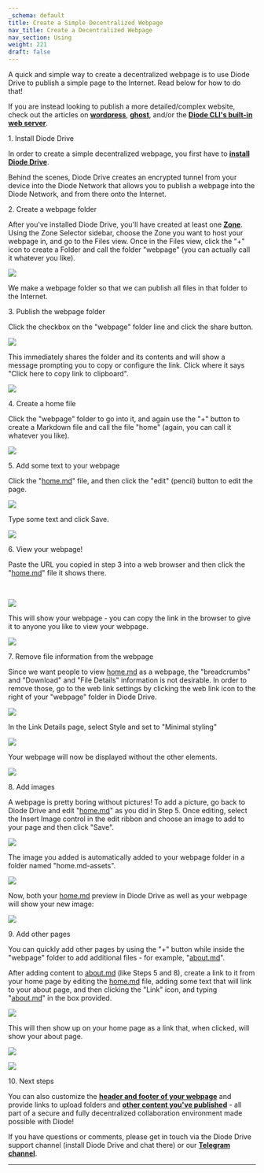 ```yaml
---
_schema: default
title: Create a Simple Decentralized Webpage
nav_title: Create a Decentralized Webpage
nav_section: Using
weight: 221
draft: false
---
```

A quick and simple way to create a decentralized webpage is to use Diode Drive to publish a simple page to the Internet. Read below for how to do that!

If you are instead looking to publish a more detailed/complex website, check out the articles on <a href="https://app.docs.diode.io/raspberry-pi/host-a-public-wordpress-website-on-raspberry-pi/" target="_blank" rel="noopener"><strong>wordpress</strong></a>, <a href="https://app.docs.diode.io/raspberry-pi/host-a-website-with-ghost/" target="_blank" rel="noopener"><strong>ghost</strong></a>, and/or the <a href="https://cli.docs.diode.io/docs/using/publish-static-content/" target="_blank" rel="noopener"><strong>Diode CLI's built-in web server</strong></a>.

1\. Install Diode Drive

In order to create a simple decentralized webpage, you first have to <a href="https://app.docs.diode.io/docs/" target="_blank" rel="noopener"><strong>install Diode Drive</strong></a>.

Behind the scenes, Diode Drive creates an encrypted tunnel from your device into the Diode Network that allows you to publish a webpage into the Diode Network, and from there onto the Internet.

2\. Create a webpage folder

After you've installed Diode Drive, you'll have created at least one <a href="https://app.docs.diode.io/docs/using/create-a-zone/" target="_blank" rel="noopener"><strong>Zone</strong></a>. Using the Zone Selector sidebar, choose the Zone you want to host your webpage in, and go to the Files view. Once in the Files view, click the "+" icon to create a Folder and call the folder "webpage" (you can actually call it whatever you like).

![](https://files.helpdocs.io/qwk5dmv7m8/articles/oy0plvilfj/1662761042336/image.png)

We make a webpage folder so that we can publish all files in that folder to the Internet.

3\. Publish the webpage folder

Click the checkbox on the "webpage" folder line and click the share button.

![](https://files.helpdocs.io/qwk5dmv7m8/articles/oy0plvilfj/1662762184244/image.png)

This immediately shares the folder and its contents and will show a message prompting you to copy or configure the link. Click where it says "Click here to copy link to clipboard".

![](https://files.helpdocs.io/qwk5dmv7m8/articles/oy0plvilfj/1662762086200/image.png)

4\. Create a home file

Click the "webpage" folder to go into it, and again use the "+" button to create a Markdown file and call the file "home" (again, you can call it whatever you like).

![](https://files.helpdocs.io/qwk5dmv7m8/articles/oy0plvilfj/1662761278951/image.png)

5\. Add some text to your webpage

Click the "[home.md](http://home.md)" file, and then click the "edit" (pencil) button to edit the page.

![](https://files.helpdocs.io/qwk5dmv7m8/articles/oy0plvilfj/1662762313738/image.png)

Type some text and click Save.

![](https://files.helpdocs.io/qwk5dmv7m8/articles/oy0plvilfj/1662762383491/image.png)

6\. View your webpage!

Paste the URL you copied in step 3 into a web browser and then click the "[home.md](http://home.md)" file it shows there.

&nbsp;

![](https://files.helpdocs.io/qwk5dmv7m8/articles/oy0plvilfj/1662762534780/image.png)

This will show your webpage - you can copy the link in the browser to give it to anyone you like to view your webpage.

![](https://files.helpdocs.io/qwk5dmv7m8/articles/oy0plvilfj/1662762630737/image.png)

7\. Remove file information from the webpage

Since we want people to view [home.md](http://home.md) as a webpage, the "breadcrumbs" and "Download" and "File Details" information is not desirable. In order to remove those, go to the web link settings by clicking the web link icon to the right of your "webpage" folder in Diode Drive.

![](https://files.helpdocs.io/qwk5dmv7m8/articles/oy0plvilfj/1662762791698/image.png)

In the Link Details page, select Style and set to "Minimal styling"

![](https://files.helpdocs.io/qwk5dmv7m8/articles/oy0plvilfj/1662762905110/image.png)

Your webpage will now be displayed without the other elements.

![](https://files.helpdocs.io/qwk5dmv7m8/articles/oy0plvilfj/1662763003325/image.png)

8\. Add images

A webpage is pretty boring without pictures! To add a picture, go back to Diode Drive and edit "[home.md](http://home.md)" as you did in Step 5. Once editing, select the Insert Image control in the edit ribbon and choose an image to add to your page and then click "Save".

![](https://files.helpdocs.io/qwk5dmv7m8/articles/oy0plvilfj/1662763218246/image.png)

The image you added is automatically added to your webpage folder in a folder named "home.md-assets".

![](https://files.helpdocs.io/qwk5dmv7m8/articles/oy0plvilfj/1662763340260/image.png)

Now, both your [home.md](http://home.md) preview in Diode Drive as well as your webpage will show your new image:

![](https://files.helpdocs.io/qwk5dmv7m8/articles/oy0plvilfj/1662763414257/image.png)

9\. Add other pages

You can quickly add other pages by using the "+" button while inside the "webpage" folder to add additional files - for example, "[about.md](http://about.md)".

After adding content to [about.md](http://about.md) (like Steps 5 and 8), create a link to it from your home page by editing the [home.md](http://home.md) file, adding some text that will link to your about page, and then clicking the "Link" icon, and typing "[about.md](http://about.md)" in the box provided.

![](https://files.helpdocs.io/qwk5dmv7m8/articles/oy0plvilfj/1662763719498/image.png)

This will then show up on your home page as a link that, when clicked, will show your about page.

![](https://files.helpdocs.io/qwk5dmv7m8/articles/oy0plvilfj/1662763947246/image.png)

![](https://files.helpdocs.io/qwk5dmv7m8/articles/oy0plvilfj/1662764004755/image.png)

10\. Next steps

You can also customize the <a href="https://app.docs.diode.io/docs/using/how-to-customize-share-page-information/" target="_blank" rel="noopener"><strong>header and footer of your webpage</strong></a> and provide links to upload folders and <a href="https://app.docs.diode.io/docs/using/share-a-file-or-folder-via-web-browser/" target="_blank" rel="noopener"><strong>other content you've published</strong></a> - all part of a secure and fully decentralized collaboration environment made possible with Diode!

If you have questions or comments, please get in touch via the Diode Drive support channel (install Diode Drive and chat there) or our [**Telegram channel**](https://t.me/diode_chain).

---

&nbsp;